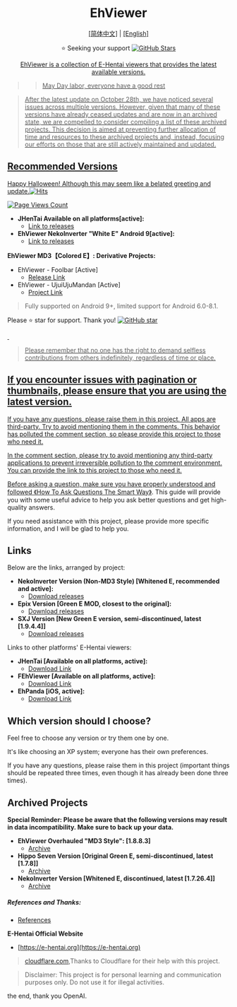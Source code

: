 <h1 align="center">EhViewer</h1>

<p align="center">
  <a href="https://github.com/liufuyou/EhViewer/blob/main/README-ZH.md">[简体中文]</a>
  <span>|</span>
  <a href="https://github.com/liufuyou/EhViewer">[English]</a>
</p>

<p align="center">⭐️ Seeking your support
  <a target="_blank" href='https://github.com/login?return_to=%2Fliufuyou%2FEhViewer'>
    <img src="https://img.shields.io/github/stars/liufuyou/EhViewer.svg?style=flat&logo=GitHub" alt="GitHub Stars"></p>
<p align="center">EhViewer is a collection of E-Hentai viewers that provides the latest available versions.</p>
    
>> May Day labor, everyone have a good rest


> After the latest update on October 28th, we have noticed several issues across multiple versions. However, given that many of these versions have already ceased updates and are now in an archived state, we are compelled to consider compiling a list of these archived projects. This decision is aimed at preventing further allocation of time and resources to these archived projects and, instead, focusing our efforts on those that are still actively maintained and updated.
## Recommended Versions

Happy Halloween! Although this may seem like a belated greeting and update.[![Hits](https://hits.seeyoufarm.com/api/count/incr/badge.svg?url=https%3A%2F%2Fgithub.com%2Fliufuyou%2FEhViewer&count_bg=%2379C83D&title_bg=%23555555&icon=gitkraken.svg&icon_color=%23E7E7E7&title=EhViewer&edge_flat=false)](https://hits.seeyoufarm.com)

[![Page Views Count](https://badges.toozhao.com/badges/01HJDVSEDSDGX55GVDRZ34F8TK/blue.svg)](https://badges.toozhao.com/stats/01HJDVSEDSDGX55GVDRZ34F8TK "Get your own page views count badge on badges.toozhao.com")
* **JHenTai Available on all platforms[active]:** 
  * [Link to releases](https://github.com/jiangtian616/JHenTai/releases)
* **EhViewer NekoInverter "White E" Android 9[active]:** 
  * [Link to releases](https://github.com/EhViewer-NekoInverter/EhViewer/releases)

**EhViewer MD3【Colored E】: Derivative Projects:**

- EhViewer - FooIbar [Active]
  - [Release Link](https://github.com/FooIbar/EhViewer/releases)
- EhViewer - UjuiUjuMandan [Active]
  - [Project Link](https://github.com/UjuiUjuMandan/EhViewer?tab=readme-ov-file)
> Fully supported on Android 9+, limited support for Android 6.0-8.1.

<p>Please   ⭐️ star for support. Thank you! <a target="_blank" href='https://github.com/login?return_to=%2Fliufuyou%2FEhViewer'>
    <img src="https://img.shields.io/github/stars/liufuyou/EhViewer.svg?style=flat&logo=GitHub" alt="GitHub star"></p> 


> Please remember that no one has the right to demand selfless contributions from others indefinitely, regardless of time or place.

## If you encounter issues with pagination or thumbnails, please ensure that you are using the latest version.

If you have any questions, please raise them in this project. All apps are third-party. Try to avoid mentioning them in the comments. This behavior has polluted the comment section, so please provide this project to those who need it.

In the comment section, please try to avoid mentioning any third-party applications to prevent irreversible pollution to the comment environment. You can provide the link to this project to those who need it.

Before asking a question, make sure you have properly understood and followed [《How To Ask Questions The Smart Way》](http://www.catb.org/~esr/faqs/smart-questions.html). This guide will provide you with some useful advice to help you ask better questions and get high-quality answers.

If you need assistance with this project, please provide more specific information, and I will be glad to help you.

## Links

Below are the links, arranged by project:

* **NekoInverter Version (Non-MD3 Style) [Whitened E, recommended and active]:**
  * [Download releases](https://github.com/EhViewer-NekoInverter/EhViewer/releases) 
* **Epix Version [Green E MOD, closest to the original]:**
  * [Download releases](https://github.com/exzhawk/EhViewer/releases) 
* **SXJ Version [New Green E version, semi-discontinued, latest [1.9.4.4]]**
  * [Download releases](insert_link_here)

Links to other platforms' E-Hentai viewers:

* **JHenTai [Available on all platforms, active]:**
  * [Download Link](https://github.com/jiangtian616/JHenTai/releases)
* **FEhViewer [Available on all platforms, active]:**
  * [Download Link](https://github.com/honjow/FEhViewer/releases)
* **EhPanda [iOS, active]:**
  * [Download Link](https://github.com/EhPanda-Team/EhPanda/blob/main/READMEs/README.md)

## Which version should I choose?

Feel free to choose any version or try them one by one.

It's like choosing an XP system; everyone has their own preferences.

If you have any questions, please raise them in this project (important things should be repeated three times, even though it has already been done three times).

## Archived Projects

**Special Reminder: Please be aware that the following versions may result in data incompatibility. Make sure to back up your data.**
* **EhViewer Overhauled "MD3 Style": [1.8.8.3]**
  * [Archive](insert_link_here)
* **Hippo Seven Version [Original Green E, semi-discontinued, latest [1.7.8]]**
  * [Archive](insert_link_here)
* **NekoInverter Version [Whitened E, discontinued, latest [1.7.26.4]]**
  * [Archive](insert_link_here)

##### References and Thanks:

* [References](https://github.com/liufuyou/EhViewer/tree/References)

**E-Hentai Official Website**

* [https://e-hentai.org](https://e-hentai.org)

> [cloudflare.com](www.cloudflare.com/),Thanks to Cloudflare for their help with this project.

> Disclaimer: This project is for personal learning and communication purposes only. Do not use it for illegal activities.

the end, thank you OpenAI.
